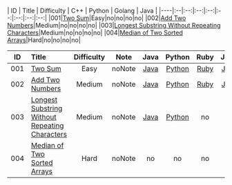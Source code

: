 | ID | Title | Difficulty | C++ | Python | Golang | Java |
|----|:--|:--:|:--:|:--:|:--:|:--:|:--:|:--:|
|001|[Two Sum](https://leetcode.com/problems/two-sum/)|Easy|no|no|no|no|
|002|[Add Two Numbers](https://leetcode.com/problems/add-two-numbers/)|Medium|no|no|no|no|
|003|[Longest Substring Without Repeating Characters](https://leetcode.com/problems/longest-substring-without-repeating-characters/)|Medium|no|no|no|no|
|004|[Median of Two Sorted Arrays](https://leetcode.com/problems/median-of-two-sorted-arrays/)|Hard|no|no|no|no|

| ID | Title | Difficulty | Note | Java | Python | Ruby | JavaScript | C++ |
|----|:--|:--:|:--:|:--:|:--:|:--:|:--:|:--:|
|001|[Two Sum](https://leetcode.com/problems/two-sum/)|Easy|noNote|[Java](https://github.com/corpsepiges/leetcode/blob/master/Algorithms/001.%20Two%20Sum/Solution.java)|[Python](https://github.com/corpsepiges/leetcode/blob/master/Algorithms/001.%20Two%20Sum/Solution.py)|[Ruby](https://github.com/corpsepiges/leetcode/blob/master/Algorithms/001.%20Two%20Sum/Solution.rb)|[JavaScript](https://github.com/corpsepiges/leetcode/blob/master/Algorithms/001.%20Two%20Sum/Solution.js)|no|
|002|[Add Two Numbers](https://leetcode.com/problems/add-two-numbers/)|Medium|noNote|[Java](https://github.com/corpsepiges/leetcode/blob/master/Algorithms/002.%20Add%20Two%20Numbers/Solution.java)|[Python](https://github.com/corpsepiges/leetcode/blob/master/Algorithms/002.%20Add%20Two%20Numbers/Solution.py)|[Ruby](https://github.com/corpsepiges/leetcode/blob/master/Algorithms/002.%20Add%20Two%20Numbers/Solution.rb)|[JavaScript](https://github.com/corpsepiges/leetcode/blob/master/Algorithms/002.%20Add%20Two%20Numbers/Solution.js)|no|
|003|[Longest Substring Without Repeating Characters](https://leetcode.com/problems/longest-substring-without-repeating-characters/)|Medium|noNote|[Java](https://github.com/corpsepiges/leetcode/blob/master/Algorithms/003.%20Longest%20Substring%20Without%20Repeating%20Characters/Solution.java)|[Python](https://github.com/corpsepiges/leetcode/blob/master/Algorithms/003.%20Longest%20Substring%20Without%20Repeating%20Characters/Solution.py)|no|no|no|
|004|[Median of Two Sorted Arrays](https://leetcode.com/problems/median-of-two-sorted-arrays/)|Hard|noNote|no|no|no|no|no|

